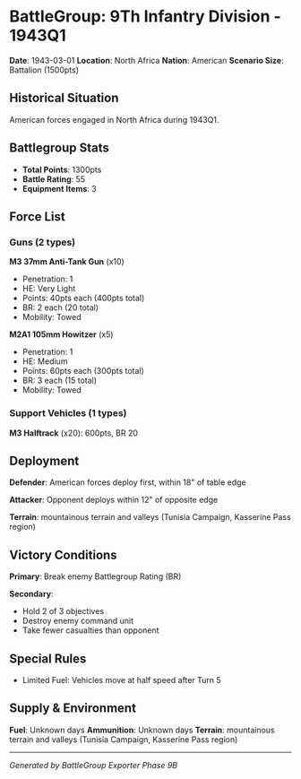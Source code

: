 # BattleGroup: 9Th Infantry Division - 1943Q1

**Date**: 1943-03-01
**Location**: North Africa
**Nation**: American
**Scenario Size**: Battalion (1500pts)

## Historical Situation

American forces engaged in North Africa during 1943Q1.

## Battlegroup Stats

- **Total Points**: 1300pts
- **Battle Rating**: 55
- **Equipment Items**: 3

## Force List

### Guns (2 types)

**M3 37mm Anti-Tank Gun** (x10)
- Penetration: 1
- HE: Very Light
- Points: 40pts each (400pts total)
- BR: 2 each (20 total)
- Mobility: Towed

**M2A1 105mm Howitzer** (x5)
- Penetration: 1
- HE: Medium
- Points: 60pts each (300pts total)
- BR: 3 each (15 total)
- Mobility: Towed

### Support Vehicles (1 types)

**M3 Halftrack** (x20): 600pts, BR 20

## Deployment

**Defender**: American forces deploy first, within 18" of table edge

**Attacker**: Opponent deploys within 12" of opposite edge

**Terrain**: mountainous terrain and valleys (Tunisia Campaign, Kasserine Pass region)

## Victory Conditions

**Primary**: Break enemy Battlegroup Rating (BR)

**Secondary**:
- Hold 2 of 3 objectives
- Destroy enemy command unit
- Take fewer casualties than opponent

## Special Rules

- Limited Fuel: Vehicles move at half speed after Turn 5

## Supply & Environment

**Fuel**: Unknown days
**Ammunition**: Unknown days
**Terrain**: mountainous terrain and valleys (Tunisia Campaign, Kasserine Pass region)

---

*Generated by BattleGroup Exporter Phase 9B*
